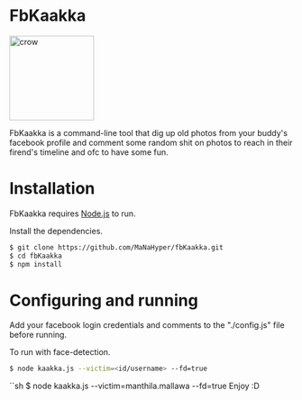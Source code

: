 # FbKaakka

<img src="https://image.flaticon.com/icons/png/512/92/92031.png" alt="crow" width="150" height="150" />

FbKaakka is a command-line tool that dig up old photos from your buddy's facebook profile and comment some random shit on photos to reach 
in their firend's timeline and ofc to have some fun.

# Installation

FbKaakka requires [Node.js](https://nodejs.org/en/download/) to run.

Install the dependencies.

```sh
$ git clone https://github.com/MaNaHyper/fbKaakka.git
$ cd fbKaakka
$ npm install
```
# Configuring and running

Add your facebook login credentials and comments to the "./config.js" file before running.

To run with face-detection.
```sh
$ node kaakka.js --victim=<id/username> --fd=true
```
``sh
$ node kaakka.js --victim=manthila.mallawa --fd=true
Enjoy :D
